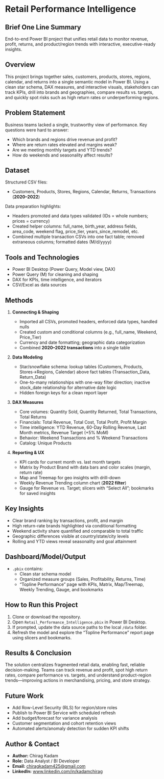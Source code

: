 # Retail Performance Intelligence

## Brief One Line Summary
End-to-end Power BI project that unifies retail data to monitor revenue, profit, returns, and product/region trends with interactive, executive-ready insights.

## Overview
This project brings together sales, customers, products, stores, regions, calendar, and returns into a single semantic model in Power BI. Using a clean star schema, DAX measures, and interactive visuals, stakeholders can track KPIs, drill into brands and geographies, compare results vs. targets, and quickly spot risks such as high return rates or underperforming regions.

## Problem Statement
Business teams lacked a single, trustworthy view of performance. Key questions were hard to answer:
- Which brands and regions drive revenue and profit?
- Where are return rates elevated and margins weak?
- Are we meeting monthly targets and YTD trends?
- How do weekends and seasonality affect results?

## Dataset
Structured CSV files:
- Customers, Products, Stores, Regions, Calendar, Returns, Transactions (**2020–2022**)

Data preparation highlights:
- Headers promoted and data types validated (IDs = whole numbers; prices = currency)  
- Created helper columns: full_name, birth_year, address fields, area_code, weekend flag, price_tier, years_since_remodel, etc.  
- Combined multiple transaction CSVs into one fact table; removed extraneous columns; formatted dates (M/d/yyyy)  

## Tools and Technologies
- Power BI Desktop (Power Query, Model view, DAX)  
- Power Query (M) for cleaning and shaping  
- DAX for KPIs, time intelligence, and iterators  
- CSV/Excel as data sources  

## Methods
1. **Connecting & Shaping**  
   - Imported all CSVs, promoted headers, enforced data types, handled nulls  
   - Created custom and conditional columns (e.g., full_name, Weekend, Price_Tier)  
   - Currency and date formatting; geographic data categorization  
   - Combined **2020–2022 transactions** into a single table  

2. **Data Modeling**  
   - Star/snowflake schema: lookup tables (Customers, Products, Stores→Regions, Calendar) above fact tables (Transaction_Data, Return_Data)  
   - One-to-many relationships with one-way filter direction; inactive stock_date relationship for alternative date logic  
   - Hidden foreign keys for a clean report layer  

3. **DAX Measures**  
   - Core volumes: Quantity Sold, Quantity Returned, Total Transactions, Total Returns  
   - Financials: Total Revenue, Total Cost, Total Profit, Profit Margin  
   - Time intelligence: YTD Revenue, 60-Day Rolling Revenue, Last Month metrics, Revenue Target (+5% MoM)  
   - Behavior: Weekend Transactions and % Weekend Transactions  
   - Catalog: Unique Products  

4. **Reporting & UX**  
   - KPI cards for current month vs. last month targets  
   - Matrix by Product Brand with data bars and color scales (margin, return rate)  
   - Map and Treemap for geo insights with drill-down  
   - Weekly Revenue Trending column chart (**2022 filter**)  
   - Gauge for Revenue vs. Target; slicers with “Select All”; bookmarks for saved insights  

## Key Insights
- Clear brand ranking by transactions, profit, and margin  
- High return-rate brands highlighted via conditional formatting  
- Weekend activity share quantified and comparable to total traffic  
- Geographic differences visible at country/state/city levels  
- Rolling and YTD views reveal seasonality and goal attainment  

## Dashboard/Model/Output
- `.pbix` contains:
  - Clean star schema model  
  - Organized measure groups (Sales, Profitability, Returns, Time)  
  - “Topline Performance” page with KPIs, Matrix, Map/Treemap, Weekly Trending, Gauge, and bookmarks  

## How to Run this Project
1. Clone or download the repository.  
2. Open `Retail_Performance_Intelligence.pbix` in Power BI Desktop.  
3. If prompted, update the data source paths to the local `/data` folder.  
4. Refresh the model and explore the “Topline Performance” report page using slicers and bookmarks.  

## Results & Conclusion
The solution centralizes fragmented retail data, enabling fast, reliable decision-making. Teams can track revenue and profit, spot high return rates, compare performance vs. targets, and understand product-region trends—improving actions in merchandising, pricing, and store strategy.

## Future Work
- Add Row-Level Security (RLS) for region/store roles  
- Publish to Power BI Service with scheduled refresh  
- Add budget/forecast for variance analysis  
- Customer segmentation and cohort retention views  
- Automated alerts/anomaly detection for sudden KPI shifts  

## Author & Contact
- **Author:** Chirag Kadam
- **Role:** Data Analyst / BI Developer  
- **Email:** chiragkadam425@gmail.com 
- **LinkedIn:** www.linkedin.com/in/kadamchirag
